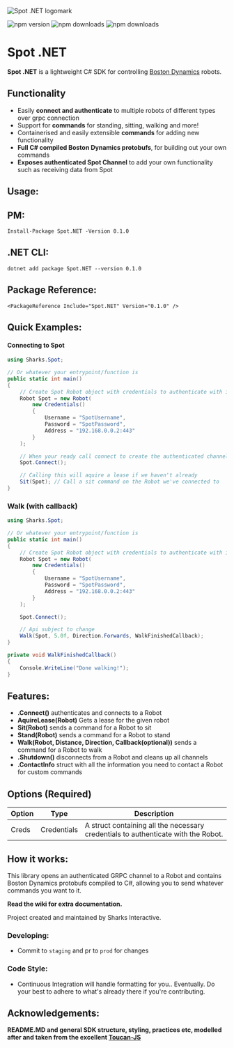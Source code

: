 ﻿![Spot .NET logomark](https://i.imgur.com/FiqCe1Z.png")

![npm version](https://img.shields.io/nuget/v/spot.net)  ![npm downloads](https://img.shields.io/nuget/dt/spot.net)  ![npm downloads](https://img.shields.io/github/license/spot.net)

# Spot​​ .NET
**Spot .NET** is a lightweight C# SDK for controlling [Boston Dynamics](https://www.bostondynamics.com/) robots.

## Functionality
- Easily **connect and authenticate** to multiple robots of different types over grpc connection
- Support for **commands** for standing, sitting, walking and more!
- Containerised and easily extensible **commands** for adding new functionality
- **Full C# compiled Boston Dynamics protobufs**, for building out your own commands
- **Exposes authenticated Spot Channel** to add your own functionality such as receiving data from Spot

## Usage:

## PM:
```
Install-Package Spot.NET -Version 0.1.0
```

## .NET CLI:
```
dotnet add package Spot.NET --version 0.1.0
```

## Package Reference:
```
<PackageReference Include="Spot.NET" Version="0.1.0" />
```

## Quick Examples:
#### Connecting to Spot
```csharp
using Sharks.Spot;

// Or whatever your entrypoint/function is
public static int main()
{
	// Create Spot Robot object with credentials to authenticate with it
	Robot Spot = new Robot(
		new Credentials()
		{
			Username = "SpotUsername",
			Password = "SpotPassword",
			Address = "192.168.0.0.2:443"
		}
	);

	// When your ready call connect to create the authenticated channel
	Spot.Connect();

	// Calling this will aquire a lease if we haven't already
	Sit(Spot); // Call a sit command on the Robot we've connected to
}
```

### Walk (with callback)
```csharp
using Sharks.Spot;

// Or whatever your entrypoint/function is
public static int main()
{
	// Create Spot Robot object with credentials to authenticate with it
	Robot Spot = new Robot(
		new Credentials()
		{
			Username = "SpotUsername",
			Password = "SpotPassword",
			Address = "192.168.0.0.2:443"
		}
	);

	Spot.Connect();

	// Api subject to change
	Walk(Spot, 5.0f, Direction.Forwards, WalkFinishedCallback);
}

private void WalkFinishedCallback()
{
	Console.WriteLine("Done walking!");
}
```

## Features:
- **.Connect()** authenticates and connects to a Robot
- **AquireLease(Robot)** Gets a lease for the given robot
- **Sit(Robot)** sends a command for a Robot to sit
- **Stand(Robot)** sends a command for a Robot to stand
- **Walk(Robot, Distance, Direction, Callback(optional))** sends a command for a Robot to walk
- **.Shutdown()** disconnects from a Robot and cleans up all channels
- **.ContactInfo** struct with all the information you need to contact a Robot for custom commands

## Options (Required)

| Option | Type | Description |
| ------ | ---- | ----------- |
| Creds  | Credentials | A struct containing all the necessary credentials to authenticate with the Robot. |


## How it works:
This library opens an authenticated GRPC channel to a Robot and contains Boston Dynamics protobufs compiled to C#, allowing you to send whatever commands you want to it.

**Read the wiki for extra documentation.**
  
Project created and maintained by Sharks Interactive.
  
### Developing:
  - Commit to ``staging`` and pr to ``prod`` for changes

### Code Style:
  - Continuous Integration will handle formatting for you.. Eventually. Do your best to adhere to what's already there if you're contributing.

## Acknowledgements:
**README.MD and general SDK structure, styling, practices etc, modelled after and taken from the excellent [Toucan-JS](https://github.com/robertcepa/toucan-js)**
